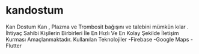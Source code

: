 # kandostum

Kan Dostum Kan , Plazma ve Trombosit bağışını ve talebini mümkün kılar . İhtiyaç Sahibi Kişilerin Birbirleri İle En Hızlı Ve En Kolay Şekilde İletişim Kurması Amaçlanmaktadır.
Kullanılan Teknolojiler
-Firebase
-Google Maps
-Flutter
